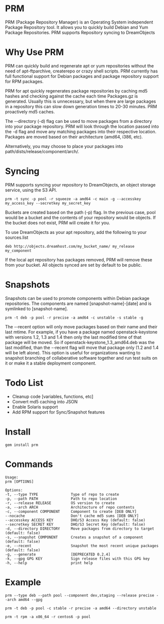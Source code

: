 PRM
===

PRM (Package Repository Manager) is an Operating System independent Package Repository tool. It allows you to quickly build Debian and Yum Package Repositories. PRM supports Repository syncing to DreamObjects

Why Use PRM
===

PRM can quickly build and regenerate apt or yum repositories without the need of apt-ftparchive, createrepo or crazy shell scripts. PRM currently has full
functional support for Debian packages and package repository support for RPM packages.

PRM for apt quickly regenerates package repositories by caching md5 hashes and checking against the cache each time Packages.gz is generated. Usually
this is unnecessary, but when there are large packages in a repository this can slow down generation times to 20-30 minutes. PRM proactively md5 caches.

The --directory (-d) flag can be used to move packages from a directory into your package repository. PRM will look through the location passed into
the -d flag and move any matching packages into their respective location. Packages are moved based on their architecture (amd64, i386, etc). 

Alternatively, you may choose to place your packages into path/dists/release/component/arch/.

Syncing
===

PRM supports syncing your repository to DreamObjects, an object storage service, using the S3 API.

```
prm -t sync -p pool -r squeeze -a amd64 -c main -g --accesskey my_access_key --secretkey my_secret_key
```

Buckets are created based on the path (-p) flag. In the previous case, pool would be a bucket and the contents of your repository would be objects. If the 
bucket does not exist, PRM will create it for you.

To use DreamObjects as your apt repository, add the following to your sources.list

```
deb http://objects.dreamhost.com/my_bucket_name/ my_release my_component
```

If the local apt repository has packages removed, PRM will remove these from your bucket. All objects synced are set by default to be public.

Snapshots
===

Snapshots can be used to promote components within Debian package repositories. The components are named [snapshot-name]-[date] and is symlinked to [snapshot-name].

```
prm -t deb -p pool -r precise -a amd64 -c unstable -s stable -g
```

The --recent option will only move packages based on their name and their last mtime. For example, if you have a package named openstack-keystone with versions 1.2, 1.3 and 1.4 then only the last modified time of that package will be moved. So if openstack-keystone_1.3_amd64.deb was the last modified, than the --recent flag will move that package only (1.2 and 1.4 will be left alone). This option is useful for organizations wanting to snapshot branching of collaberative software together and run test suits on it or make it a stable deployment component.

Todo List
===

* Cleanup code [variables, functions, etc]
* Convert md5 caching into JSON
* Enable Solaris support
* Add RPM support for Sync/Snapshot features

Install
===
```
gem install prm
```

Commands
===
```
Usage:
prm [OPTIONS]

Options:
-t, --type TYPE               Type of repo to create
-p, --path PATH               Path to repo location
-r, --release RELEASE         OS version to create
-a, --arch ARCH               Architecture of repo contents
-c, --component COMPONENT     Component to create [DEB ONLY]
--nocache                     Don't cache md5 sums [DEB ONLY]
--accesskey ACCESS KEY        DHO/S3 Access Key (default: false)
--secretkey SECRET KEY        DHO/S3 Secret Key (default: false)
-d, --directory DIRECTORY     Move packages from directory to target (default: false)
-s, --snapshot COMPONENT      Creates a snapshot of a component (default: false)
-e, --recent                  Snapshot the most recent unique packages (default: false)
-g, --generate                [DEPRECATED 0.2.4]
-k, --gpg GPG KEY             Sign release files with this GPG key
-h, --help                    print help
```

Example
===
```
prm --type deb --path pool --component dev,staging --release precise --arch amd64 --gpg

prm -t deb -p pool -c stable -r precise -a amd64 --directory unstable

prm -t rpm -a x86_64 -r centos6 -p pool
```
